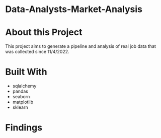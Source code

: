 # Data-Analysts-Market-Analysis
# About this Project
This project aims to generate a pipeline and analysis of real job data that was collected since 11/4/2022. 

# Built With
* sqlalchemy 
* pandas
* seaborn
* matplotlib
* sklearn

# Findings 

